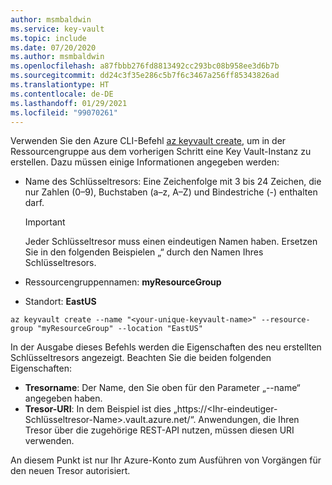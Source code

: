 ```yaml
---
author: msmbaldwin
ms.service: key-vault
ms.topic: include
ms.date: 07/20/2020
ms.author: msmbaldwin
ms.openlocfilehash: a87fbbb276fd8813492cc293bc08b958ee3d6b7b
ms.sourcegitcommit: dd24c3f35e286c5b7f6c3467a256ff85343826ad
ms.translationtype: HT
ms.contentlocale: de-DE
ms.lasthandoff: 01/29/2021
ms.locfileid: "99070261"
---
```

Verwenden Sie den Azure CLI-Befehl [az keyvault create](/cli/azure/keyvault#az_keyvault_create), um in der Ressourcengruppe aus dem vorherigen Schritt eine Key Vault-Instanz zu erstellen. Dazu müssen einige Informationen angegeben werden:

- Name des Schlüsseltresors: Eine Zeichenfolge mit 3 bis 24 Zeichen, die nur Zahlen (0–9), Buchstaben (a–z, A–Z) und Bindestriche (-) enthalten darf.

  > [!Important]
  > Jeder Schlüsseltresor muss einen eindeutigen Namen haben. Ersetzen Sie in den folgenden Beispielen „<your-unique-keyvault-name>“ durch den Namen Ihres Schlüsseltresors.

- Ressourcengruppennamen: **myResourceGroup**
- Standort: **EastUS**

```azurecli
az keyvault create --name "<your-unique-keyvault-name>" --resource-group "myResourceGroup" --location "EastUS"
```

In der Ausgabe dieses Befehls werden die Eigenschaften des neu erstellten Schlüsseltresors angezeigt. Beachten Sie die beiden folgenden Eigenschaften:

- **Tresorname**: Der Name, den Sie oben für den Parameter „--name“ angegeben haben.
- **Tresor-URI**: In dem Beispiel ist dies „https://&lt;Ihr-eindeutiger-Schlüsseltresor-Name&gt;.vault.azure.net/“. Anwendungen, die Ihren Tresor über die zugehörige REST-API nutzen, müssen diesen URI verwenden.

An diesem Punkt ist nur Ihr Azure-Konto zum Ausführen von Vorgängen für den neuen Tresor autorisiert.

